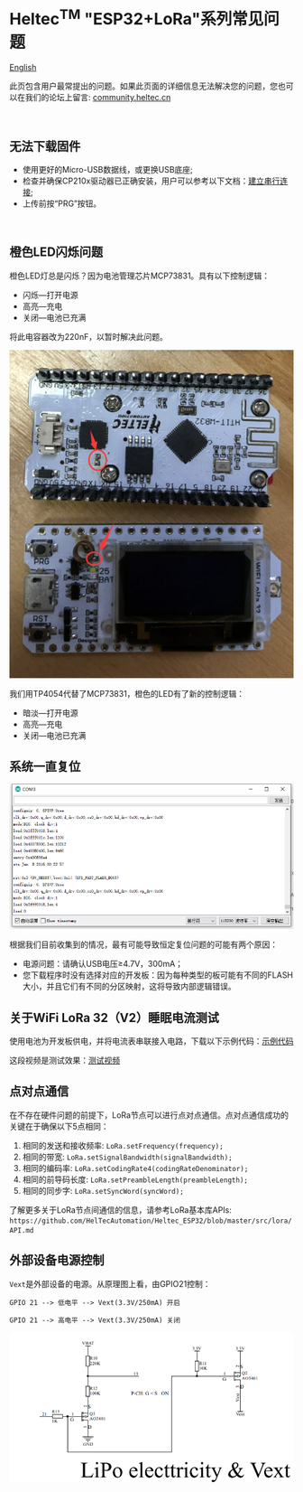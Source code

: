 # Heltec<sup>TM</sup> "ESP32+LoRa"系列常见问题
[English](https://heltec-automation-docs.readthedocs.io/en/latest/esp32/frequently_asked_questions.html)

此页包含用户最常提出的问题。如果此页面的详细信息无法解决您的问题，您也可以在我们的论坛上留言: [community.heltec.cn](http://community.heltec.cn/)

&nbsp;

## 无法下载固件

- 使用更好的Micro-USB数据线，或更换USB底座;
- 检查并确保CP210x驱动器已正确安装，用户可以参考以下文档：[建立串行连接](https://heltec-automation.readthedocs.io/zh_CN/latest/general/establish_serial_connection.html);
- 上传前按“PRG”按钮。

&nbsp;

## 橙色LED闪烁问题

橙色LED灯总是闪烁？因为电池管理芯片MCP73831。具有以下控制逻辑：

- 闪烁—打开电源
- 高亮—充电
- 关闭—电池已充满

将此电容器改为220nF，以暂时解决此问题。

![](img/frequently_asked_questions/replcae.png)

我们用TP4054代替了MCP73831，橙色的LED有了新的控制逻辑：

- 暗淡—打开电源
- 高亮—充电
- 关闭—电池已充满

## 系统一直复位

![](img/frequently_asked_questions/resetallthetime.png)

根据我们目前收集到的情况，最有可能导致恒定复位问题的可能有两个原因：

- 电源问题：请确认USB电压≥4.7V，300mA；
- 您下载程序时没有选择对应的开发板：因为每种类型的板可能有不同的FLASH大小，并且它们有不同的分区映射，这将导致内部逻辑错误。


## 关于WiFi LoRa 32（V2）睡眠电流测试

使用电池为开发板供电，并将电流表串联接入电路，下载以下示例代码：[示例代码](https://github.com/HelTecAutomation/Heltec_ESP32/blob/master/examples/Low_Power/Low_Power.ino)

这段视频是测试效果：[测试视频](https://v.youku.com/v_show/id_XNDI2NTE1NTQ3Ng==.html?spm=a2h3j.8428770.3416059.1)

## 点对点通信

在不存在硬件问题的前提下，LoRa节点可以进行点对点通信。点对点通信成功的关键在于确保以下5点相同：

1.  相同的发送和接收频率: `LoRa.setFrequency(frequency);`
2.  相同的带宽: `LoRa.setSignalBandwidth(signalBandwidth);`
3.  相同的编码率: `LoRa.setCodingRate4(codingRateDenominator);`
4.  相同的前导码长度: `LoRa.setPreambleLength(preambleLength);`
5.  相同的同步字: `LoRa.setSyncWord(syncWord);`

了解更多关于LoRa节点间通信的信息，请参考LoRa基本库APIs: `https://github.com/HelTecAutomation/Heltec_ESP32/blob/master/src/lora/API.md`

## 外部设备电源控制

`Vext`是外部设备的电源。从原理图上看，由GPIO21控制：

`GPIO 21 --> 低电平 --> Vext(3.3V/250mA) 开启`

`GPIO 21 --> 高电平 --> Vext(3.3V/250mA) 关闭`



![](img/frequently_asked_questions/03.png)